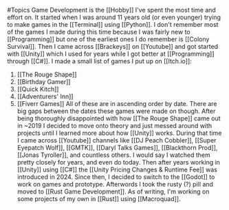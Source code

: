 #Topics 
Game Development is the [[Hobby]] I've spent the most time and effort on. It started when I was around 11 years old (or even younger) trying to make games in the [[Terminal]] using [[Python]]. I don't remember most of the games I made during this time because I was fairly new to [[Programming]] but one of the earliest ones I do remember is [[Colony Survival]].
Then I came across [[Brackeys]] on [[Youtube]] and got started with [[Unity]] which I used for years while I got better at [[Programming]] through [[C#]].
I made a small list of games I put up on [[Itch.io]]:
1. [[The Rouge Shape]]
2. [[Birthday Gamer]]
3. [[Quick Kitch]]
4. [[Adventurers' Inn]]
5. [[Fiverr Games]]
All of these are in ascending order by date.
There are big gaps between the dates these games were made on though. After being thoroughly disappointed with how [[The Rouge Shape]] came out in ~2019 I decided to move onto theory and just messed around with projects until I learned more about how [[Unity]] works. 
During that time I came across [[Youtube]] channels like [[DJ Peach Cobbler]], [[Super Eyepatch Wolf]], [[GMTK]], [[Daryl Talks Games]], [[Blackthorn Prod]], [[Jonas Tyroller]], and countless others. I would say I watched them pretty closely for years, and even do today.
Then after years working in [[Unity]] using [[C#]] the [[Unity Pricing Changes & Runtime Fee]] was introduced in 2024. Since then, I decided to switch to the [[Godot]] to work on games and prototype. Afterwords I took the rusty (?) pill and moved to [[Rust Game Development]].
As of writing, I'm working on some projects of my own in [[Rust]] using [[Macroquad]].